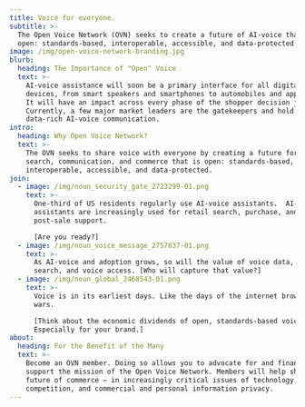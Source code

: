 ```yaml
---
title: Voice for everyone.
subtitle: >-
  The Open Voice Network (OVN) seeks to create a future of AI-voice that is
  open: standards-based, interoperable, accessible, and data-protected. 
image: /img/open-voice-network-branding.jpg
blurb:
  heading: The Importance of "Open" Voice
  text: >-
    AI-voice assistance will soon be a primary interface for all digital
    devices, from smart speakers and smartphones to automobiles and appliances.
    It will have an impact across every phase of the shopper decision journey.
    Currently, a few major market leaders are the gatekeepers and hold access to
    data-rich AI-voice communication.
intro:
  heading: Why Open Voice Network?
  text: >-
    The OVN seeks to share voice with everyone by creating a future for AI-voice
    search, communication, and commerce that is open: standards-based,
    interoperable, accessible, and data-protected.
join:
  - image: /img/noun_security_gate_2723299-01.png
    text: >-
      One-third of US residents regularly use AI-voice assistants.  AI-voice
      assistants are increasingly used for retail search, purchase, and
      post-sale support. 

      [Are you ready?]
  - image: /img/noun_voice_message_2757037-01.png
    text: >-
      As AI-voice and adoption grows, so will the value of voice data, voice
      search, and voice access. [Who will capture that value?]
  - image: /img/noun_global_2468543-01.png
    text: >-
      Voice is in its earliest days. Like the days of the internet browser
      wars. 

      [Think about the economic dividends of open, standards-based voice.
      Especially for your brand.]
about:
  heading: For the Benefit of the Many
  text: >-
    Become an OVN member. Doing so allows you to advocate for and financially
    support the mission of the Open Voice Network. Members will help shape the
    future of commerce – in increasingly critical issues of technology,
    competition, and commercial and personal information privacy.
---
```


